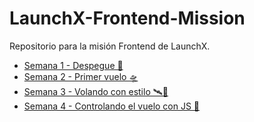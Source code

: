# LaunchX-Frontend-Mission

Repositorio para la misión Frontend de LaunchX.


- [Semana 1 - Despegue 🚀](https://github.com/Emilio17MC/LaunchX-Frontend-Mission/tree/main/Semana1)
- [Semana 2 - Primer vuelo 🛸](https://github.com/Emilio17MC/LaunchX-Frontend-Mission/tree/main/Semana2)
- [Semana 3 - Volando con estilo 🛰️🎨](https://github.com/Emilio17MC/LaunchX-Frontend-Mission/tree/main/Semana3)
- [Semana 4 - Controlando el vuelo con JS 🚀](https://github.com/Emilio17MC/LaunchX-Frontend-Mission/tree/main/Semana4)
